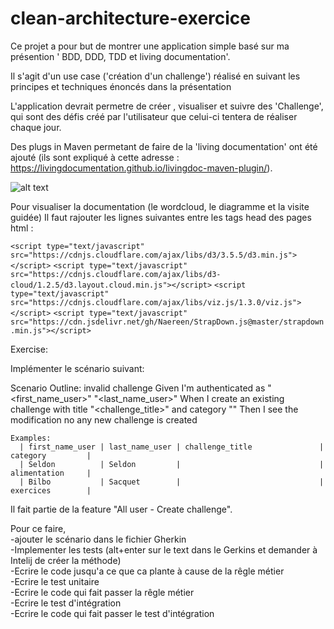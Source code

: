 # clean-architecture-exercice
Ce projet a pour but de montrer une application simple basé sur ma présention ' BDD, DDD, TDD et living documentation'.

Il s'agit d'un use case ('création d'un challenge') réalisé en suivant les principes et techniques énoncés dans la présentation

L'application devrait permetre de créer , visualiser et suivre des 'Challenge', qui sont des défis créé par l'utilisateur que celui-ci tentera de réaliser chaque jour.

Des plugs in Maven permetant de faire de la 'living documentation' ont été ajouté (ils sont expliqué à cette adresse : https://livingdocumentation.github.io/livingdoc-maven-plugin/).

![alt text](https://user-images.githubusercontent.com/4274325/65676632-88e18f80-e050-11e9-86ad-325668dd0d8a.png)


Pour visualiser la documentation (le wordcloud, le diagramme et la visite guidée) Il faut rajouter les lignes suivantes entre les tags head des pages html :


   ```<script type="text/javascript" src="https://cdnjs.cloudflare.com/ajax/libs/d3/3.5.5/d3.min.js"></script>```
  ```<script type="text/javascript" src="https://cdnjs.cloudflare.com/ajax/libs/d3-cloud/1.2.5/d3.layout.cloud.min.js"></script>```
  ```<script type="text/javascript" src="https://cdnjs.cloudflare.com/ajax/libs/viz.js/1.3.0/viz.js"></script>```
  ```<script type="text/javascript" src="https://cdn.jsdelivr.net/gh/Naereen/StrapDown.js@master/strapdown.min.js"></script>```
  
  Exercise:
  
  Implémenter le scénario suivant: 

  Scenario Outline: invalid challenge
    Given I'm authenticated as "<first_name_user>" "<last_name_user>"
    When I create an existing challenge with title "<challenge_title>" and category "<category>"
    Then I see the modification no any new challenge is created

    Examples:
      | first_name_user | last_name_user | challenge_title               |  category         |
      | Seldon          | Seldon         |                               |  alimentation     |
      | Bilbo           | Sacquet        |                               |  exercices        |
                        
Il fait partie de la feature "All user - Create challenge".

Pour ce faire, 
<br/> -ajouter le scénario dans le fichier Gherkin
<br/> -Implementer les tests (alt+enter sur le text dans le Gerkins et demander à Intelij de créer la méthode)
<br/> -Ecrire le code jusqu'a ce que ca plante à cause de la rêgle métier
<br/> -Ecrire le test unitaire
<br/> -Ecrire le code qui fait passer la rêgle métier
<br/> -Ecrire le test d'intégration
<br/> -Ecrire le code qui fait passer le test d'intégration
